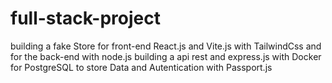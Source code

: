 # full-stack-project
building a fake Store for  front-end React.js and Vite.js with TailwindCss and for the back-end with node.js building a api rest and express.js with Docker for PostgreSQL to store Data and Autentication with Passport.js 
